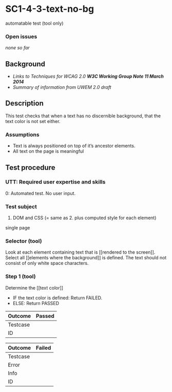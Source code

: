 
# SC1-4-3-text-no-bg

automatable test (tool only)


### Open issues
*none so far*


## Background
- *Links to Techniques for WCAG 2.0 **W3C Working Group Note 11 March 2014***
- *Summary of information from UWEM 2.0 draft*


## Description
This test checks that when a text has no discernible background, that the text color is not set either.


### Assumptions
- Text is always positioned on top of it’s ancestor elements.
- All text on the page is meaningful


## Test procedure

### UTT: Required user expertise and skills

0: Automated test. No user input.

### Test subject

1. DOM and CSS (= same as 2. plus computed style for each element)

single page

### Selector (tool)

Look at each element containing text that is [[rendered to the screen]]. Select all [[elements where the background]] is defined. The text should not consist of only white space characters.

### Step 1 (tool)

Determine the [[text color]]

- IF the text color is defined: Return FAILED.
- ELSE: Return PASSED

| Outcome  | Passed
|----------|-----
| Testcase |
| ID       |


| Outcome  | Failed
|----------|-----
| Testcase |
| Error    |
| Info     |
| ID       |
